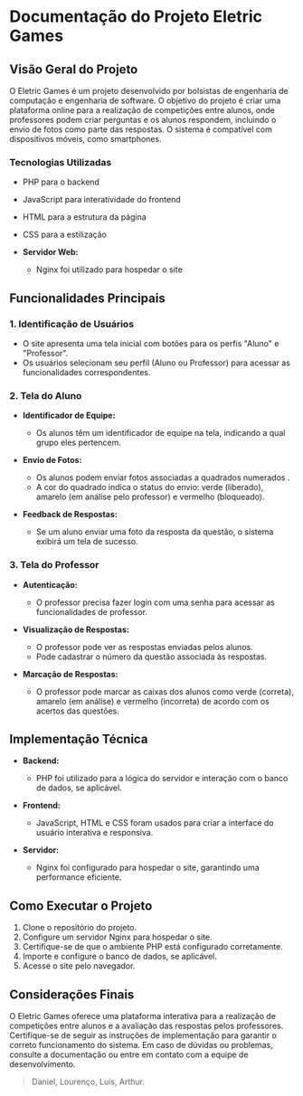# Documentação do Projeto Eletric Games

## Visão Geral do Projeto

O Eletric Games é um projeto desenvolvido por bolsistas de engenharia de computação e engenharia de software. O objetivo do projeto é criar uma plataforma online para a realização de competições entre alunos, onde professores podem criar perguntas e os alunos respondem, incluindo o envio de fotos como parte das respostas. O sistema é compatível com dispositivos móveis, como smartphones.

### Tecnologias Utilizadas
  - PHP para o backend
  - JavaScript para interatividade do frontend
  - HTML para a estrutura da página
  - CSS para a estilização

- **Servidor Web:**
  - Nginx foi utilizado para hospedar o site

## Funcionalidades Principais

### 1. Identificação de Usuários

- O site apresenta uma tela inicial com botões para os perfis "Aluno" e "Professor".
- Os usuários selecionam seu perfil (Aluno ou Professor) para acessar as funcionalidades correspondentes.

### 2. Tela do Aluno

- **Identificador de Equipe:**
  - Os alunos têm um identificador de equipe na tela, indicando a qual grupo eles pertencem.

- **Envio de Fotos:**
  - Os alunos podem enviar fotos associadas a quadrados numerados .
  - A cor do quadrado indica o status do envio: verde (liberado), amarelo (em análise pelo professor) e vermelho (bloqueado).

- **Feedback de Respostas:**
  - Se um aluno enviar uma foto da resposta da questão, o sistema exibirá um tela de sucesso.

### 3. Tela do Professor

- **Autenticação:**
  - O professor precisa fazer login com uma senha para acessar as funcionalidades de professor.

- **Visualização de Respostas:**
  - O professor pode ver as respostas enviadas pelos alunos.
  - Pode cadastrar o número da questão associada às respostas.

- **Marcação de Respostas:**
  - O professor pode marcar as caixas dos alunos como verde (correta), amarelo (em análise) e vermelho (incorreta) de acordo com os acertos das questões.

## Implementação Técnica

- **Backend:**
  - PHP foi utilizado para a lógica do servidor e interação com o banco de dados, se aplicável.

- **Frontend:**
  - JavaScript, HTML e CSS foram usados para criar a interface do usuário interativa e responsiva.

- **Servidor:**
  - Nginx foi configurado para hospedar o site, garantindo uma performance eficiente.

## Como Executar o Projeto

1. Clone o repositório do projeto.
2. Configure um servidor Nginx para hospedar o site.
3. Certifique-se de que o ambiente PHP está configurado corretamente.
4. Importe e configure o banco de dados, se aplicável.
5. Acesse o site pelo navegador.

## Considerações Finais

O Eletric Games oferece uma plataforma interativa para a realização de competições entre alunos e a avaliação das respostas pelos professores. Certifique-se de seguir as instruções de implementação para garantir o correto funcionamento do sistema. Em caso de dúvidas ou problemas, consulte a documentação ou entre em contato com a equipe de desenvolvimento.
> Daniel, Lourenço, Luis, Arthur.

